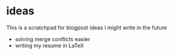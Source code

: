 # ideas

This is a scratchpad for blogpost ideas I might write in the future

- solving merge conflicts easier
- writing my resume in LaTeX